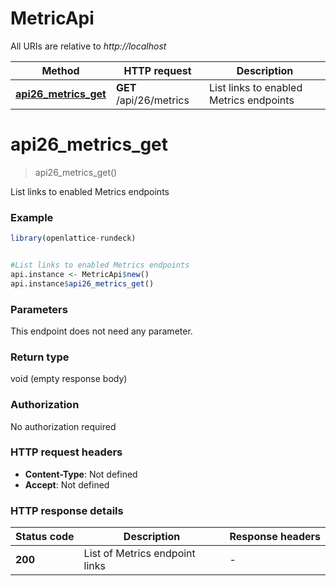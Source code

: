 # MetricApi

All URIs are relative to *http://localhost*

Method | HTTP request | Description
------------- | ------------- | -------------
[**api26_metrics_get**](MetricApi.md#api26_metrics_get) | **GET** /api/26/metrics | List links to enabled Metrics endpoints


# **api26_metrics_get**
> api26_metrics_get()

List links to enabled Metrics endpoints

### Example
```R
library(openlattice-rundeck)


#List links to enabled Metrics endpoints
api.instance <- MetricApi$new()
api.instance$api26_metrics_get()
```

### Parameters
This endpoint does not need any parameter.

### Return type

void (empty response body)

### Authorization

No authorization required

### HTTP request headers

 - **Content-Type**: Not defined
 - **Accept**: Not defined

### HTTP response details
| Status code | Description | Response headers |
|-------------|-------------|------------------|
| **200** | List of Metrics endpoint links |  -  |

